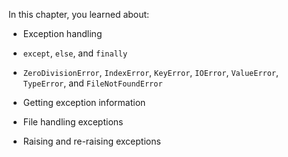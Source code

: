In this chapter, you learned about:

-   Exception handling

-   `except`, `else`, and `finally`

-   `ZeroDivisionError`, `IndexError`, `KeyError`, `IOError`,
    `ValueError`, `TypeError`, and `FileNotFoundError`

-   Getting exception information

-   File handling exceptions

-   Raising and re-raising exceptions

